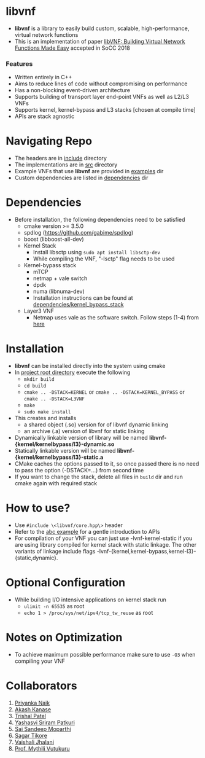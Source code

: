 # libvnf
* **libvnf** is a library to easily build custom, scalable, high-performance, virtual network functions
* This is an implementation of paper [libVNF: Building Virtual Network Functions Made Easy](https://www.cse.iitb.ac.in/~mythili/research/papers/2018-libvnf-socc.pdf) accepted in SoCC 2018

### Features
* Written entirely in C++
* Aims to reduce lines of code without compromising on performance
* Has a non-blocking event-driven architecture
* Supports building of transport layer end-point VNFs as well as L2/L3 VNFs
* Supports kernel, kernel-bypass and L3 stacks \[chosen at compile time\]
* APIs are stack agnostic

# Navigating Repo
* The headers are in [include](include) directory
* The implementations are in [src](src) directory
* Example VNFs that use **libvnf** are provided in [examples](examples) dir
* Custom dependencies are listed in [dependencies](dependencies) dir

# Dependencies
* Before installation, the following dependencies need to be satisfied
    * cmake version >= 3.5.0
    * spdlog (https://github.com/gabime/spdlog)
    * boost (libboost-all-dev)
    * Kernel Stack
        * Install libsctp using `sudo apt install libsctp-dev`
        * While compiling the VNF, "-lsctp" flag needs to be used
    * Kernel-bypass stack
        * mTCP
        * netmap + vale switch
        * dpdk
        * numa (libnuma-dev)
        * Installation instructions can be found at [dependencies/kernel_bypass_stack](dependencies/kernel_bypass_stack)
    * Layer3 VNF
        * Netmap uses vale as the software switch. Follow steps (1-4) from [here](https://github.com/networkedsystemsIITB/Modified_mTCP/blob/master/mTCP_over_Netmap/docs/netmap_docs/user_manual.pdf)


# Installation
* **libvnf** can be installed directly into the system using cmake
* In [project root directory](.) execute the following
    * `mkdir build`
    * `cd build`
    * `cmake .. -DSTACK=KERNEL` or `cmake .. -DSTACK=KERNEL_BYPASS` or `cmake .. -DSTACK=L3VNF` 
    * `make`
    * `sudo make install`
* This creates and installs
    * a shared object (.so) version for of libvnf dynamic linking
    * an archive (.a) version of libvnf for static linking
* Dynamically linkable version of library will be named **libvnf-{kernel/kernelbypass/l3}-dynamic.so**
* Statically linkable version will be named **libvnf-{kernel/kernelbypass/l3}-static.a**
* CMake caches the options passed to it, so once passed there is no need to pass the option (-DSTACK=...) from second time
* If you want to change the stack, delete all files in `build` dir and run cmake again with required stack

# How to use?
* Use `#include \<libvnf/core.hpp\>` header
* Refer to the [abc example](examples/abc) for a gentle introduction to APIs
* For compilation of your VNF you can just use -lvnf-kernel-static if you are using library compiled for kernel stack with static linkage. The other variants of linkage include flags -lvnf-{kernel,kernel-bypass,kernel-l3}-{static,dynamic}.

# Optional Configuration
* While building I/O intensive applications on kernel stack run
    * `ulimit -n 65535` as root
    * `echo 1 > /proc/sys/net/ipv4/tcp_tw_reuse` as root

# Notes on Optimization
* To achieve maximum possible performance make sure to use `-O3` when compiling your VNF

# Collaborators
1. [Priyanka Naik](https://www.cse.iitb.ac.in/~ppnaik/)
1. [Akash Kanase](https://in.linkedin.com/in/akashkanase)
1. [Trishal Patel](https://www.cse.iitb.ac.in/~trishal/)
1. [Yashasvi Sriram Patkuri](https://github.com/Yashasvi-Sriram)
1. [Sai Sandeep Moparthi](https://github.com/sandeep-END)
1. [Sagar Tikore](https://www.cse.iitb.ac.in/~sagart/)
1. [Vaishali Jhalani](https://www.cse.iitb.ac.in/~vaishali/)
1. [Prof. Mythili Vutukuru](https://www.cse.iitb.ac.in/~mythili/)
